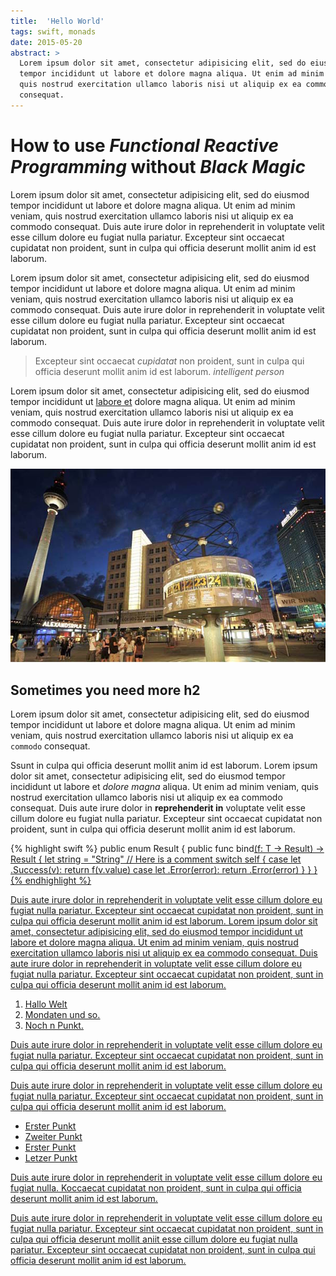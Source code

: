 ```yaml
---
title:  'Hello World'
tags: swift, monads
date: 2015-05-20
abstract: >
  Lorem ipsum dolor sit amet, consectetur adipisicing elit, sed do eiusmod
  tempor incididunt ut labore et dolore magna aliqua. Ut enim ad minim veniam,
  quis nostrud exercitation ullamco laboris nisi ut aliquip ex ea commodo
  consequat.
---
```


# How to use *Functional Reactive Programming* without *Black Magic*

Lorem ipsum dolor sit amet, consectetur adipisicing elit, sed do eiusmod
tempor incididunt ut labore et dolore magna aliqua. Ut enim ad minim veniam,
quis nostrud exercitation ullamco laboris nisi ut aliquip ex ea commodo
consequat. Duis aute irure dolor in reprehenderit in voluptate velit esse
cillum dolore eu fugiat nulla pariatur. Excepteur sint occaecat cupidatat non
proident, sunt in culpa qui officia deserunt mollit anim id est laborum.

Lorem ipsum dolor sit amet, consectetur adipisicing elit, sed do eiusmod
tempor incididunt ut labore et dolore magna aliqua. Ut enim ad minim veniam,
quis nostrud exercitation ullamco laboris nisi ut aliquip ex ea commodo
consequat. Duis aute irure dolor in reprehenderit in voluptate velit esse
cillum dolore eu fugiat nulla pariatur. Excepteur sint occaecat cupidatat non
proident, sunt in culpa qui officia deserunt mollit anim id est laborum.

> Excepteur sint occaecat *cupidatat* non
> proident, sunt in culpa qui officia deserunt mollit anim id est laborum.
> <cite>intelligent person</cite>

Lorem ipsum dolor sit amet, consectetur adipisicing elit, sed do eiusmod
tempor incididunt ut [labore et](http://google.com) dolore magna aliqua. Ut enim ad minim veniam,
quis nostrud exercitation ullamco laboris nisi ut aliquip ex ea commodo
consequat. Duis aute irure dolor in reprehenderit in voluptate velit esse
cillum dolore eu fugiat nulla pariatur. Excepteur sint occaecat cupidatat non
proident, sunt in culpa qui officia deserunt mollit anim id est laborum.

![My image](/img/berlin.jpg)

## Sometimes you need more h2

Lorem ipsum dolor sit amet, consectetur adipisicing elit, sed do eiusmod
tempor incididunt ut labore et dolore magna aliqua. Ut enim ad minim veniam,
quis nostrud exercitation ullamco laboris nisi ut aliquip ex ea `commodo`
consequat.

Ssunt in culpa qui officia deserunt mollit anim id est laborum.
Lorem ipsum dolor sit amet, consectetur adipisicing elit, sed do eiusmod
tempor incididunt ut labore et *dolore magna* aliqua. Ut enim ad minim veniam,
quis nostrud exercitation ullamco laboris nisi ut aliquip ex ea commodo
consequat. Duis aute irure dolor in **reprehenderit in** voluptate velit esse
cillum dolore eu fugiat nulla pariatur. Excepteur sint occaecat cupidatat non
proident, sunt in culpa qui officia deserunt mollit anim id est laborum.

{% highlight swift %}
  public enum Result<T> {
    public func bind<U>(f: T -> Result<U>)
      -> Result<U> {
        let string = "String"
        // Here is a comment
        switch self {
        case let .Success(v): return f(v.value)
        case let .Error(error): return .Error(error)
        }
    }
  }
{% endhighlight %}

Duis aute irure dolor in reprehenderit in voluptate velit esse
cillum dolore eu fugiat nulla pariatur. Excepteur sint occaecat cupidatat non
proident, sunt in culpa qui officia deserunt mollit anim id est laborum.
Lorem ipsum dolor sit amet, consectetur adipisicing elit, sed do eiusmod
tempor incididunt ut labore et dolore magna aliqua. Ut enim ad minim veniam,
quis nostrud exercitation ullamco laboris nisi ut aliquip ex ea commodo
consequat. Duis aute irure dolor in reprehenderit in voluptate velit esse
cillum dolore eu fugiat nulla pariatur. Excepteur sint occaecat cupidatat non
proident, sunt in culpa qui officia deserunt mollit anim id est laborum.

1. Hallo Welt
2. Mondaten und so.
4. Noch n Punkt.

Duis aute irure dolor in reprehenderit in voluptate velit esse
cillum dolore eu fugiat nulla pariatur. Excepteur sint occaecat cupidatat non
proident, sunt in culpa qui officia deserunt mollit anim id est laborum.

Duis aute irure dolor in reprehenderit in voluptate velit esse
cillum dolore eu fugiat nulla pariatur. Excepteur sint occaecat cupidatat non
proident, sunt in culpa qui officia deserunt mollit anim id est laborum.

* Erster Punkt
* Zweiter Punkt
* Erster Punkt
* Letzer Punkt

Duis aute irure dolor in reprehenderit in voluptate velit esse
cillum dolore eu fugiat nulla. Koccaecat cupidatat non
proident, sunt in culpa qui officia deserunt mollit anim id est laborum.

Duis aute irure dolor in reprehenderit in voluptate velit esse
cillum dolore eu fugiat nulla pariatur. Excepteur sint occaecat cupidatat non
proident, sunt in culpa qui officia deserunt mollit aniit esse
cillum dolore eu fugiat nulla pariatur. Excepteur sint occaecat cupidatat non
proident, sunt in culpa qui officia deserunt mollit anim id est laborum.
